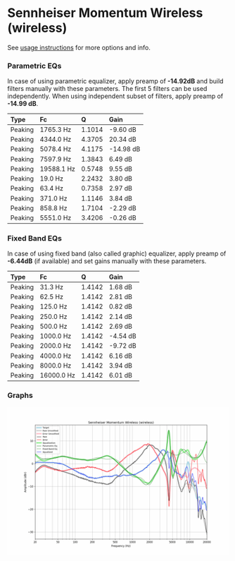 # Sennheiser Momentum Wireless (wireless)
See [usage instructions](https://github.com/jaakkopasanen/AutoEq#usage) for more options and info.

### Parametric EQs
In case of using parametric equalizer, apply preamp of **-14.92dB** and build filters manually
with these parameters. The first 5 filters can be used independently.
When using independent subset of filters, apply preamp of **-14.99 dB**.

| Type    | Fc         |      Q | Gain      |
|:--------|:-----------|:-------|:----------|
| Peaking | 1765.3 Hz  | 1.1014 | -9.60 dB  |
| Peaking | 4344.0 Hz  | 4.3705 | 20.34 dB  |
| Peaking | 5078.4 Hz  | 4.1175 | -14.98 dB |
| Peaking | 7597.9 Hz  | 1.3843 | 6.49 dB   |
| Peaking | 19588.1 Hz | 0.5748 | 9.55 dB   |
| Peaking | 19.0 Hz    | 2.2432 | 3.80 dB   |
| Peaking | 63.4 Hz    | 0.7358 | 2.97 dB   |
| Peaking | 371.0 Hz   | 1.1146 | 3.84 dB   |
| Peaking | 858.8 Hz   | 1.7104 | -2.29 dB  |
| Peaking | 5551.0 Hz  | 3.4206 | -0.26 dB  |

### Fixed Band EQs
In case of using fixed band (also called graphic) equalizer, apply preamp of **-6.44dB**
(if available) and set gains manually with these parameters.

| Type    | Fc         |      Q | Gain     |
|:--------|:-----------|:-------|:---------|
| Peaking | 31.3 Hz    | 1.4142 | 1.68 dB  |
| Peaking | 62.5 Hz    | 1.4142 | 2.81 dB  |
| Peaking | 125.0 Hz   | 1.4142 | 0.82 dB  |
| Peaking | 250.0 Hz   | 1.4142 | 2.14 dB  |
| Peaking | 500.0 Hz   | 1.4142 | 2.69 dB  |
| Peaking | 1000.0 Hz  | 1.4142 | -4.54 dB |
| Peaking | 2000.0 Hz  | 1.4142 | -9.72 dB |
| Peaking | 4000.0 Hz  | 1.4142 | 6.16 dB  |
| Peaking | 8000.0 Hz  | 1.4142 | 3.94 dB  |
| Peaking | 16000.0 Hz | 1.4142 | 6.01 dB  |

### Graphs
![](./Sennheiser%20Momentum%20Wireless%20(wireless).png)